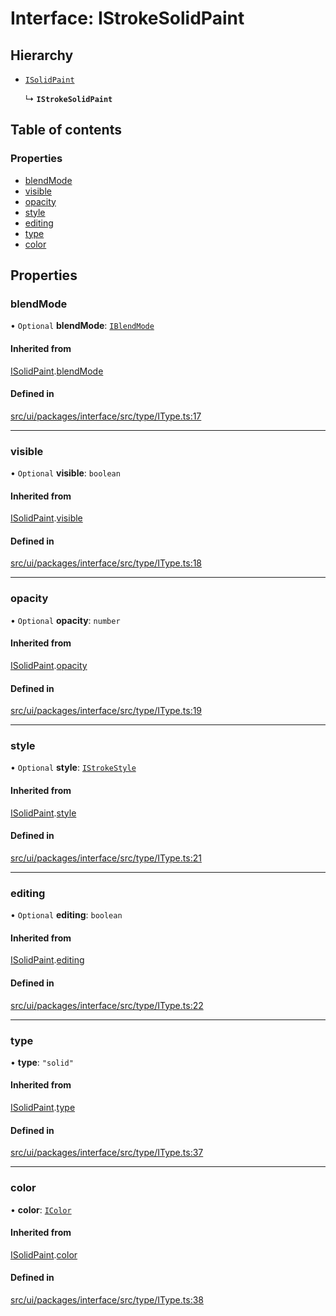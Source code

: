 # Interface: IStrokeSolidPaint

## Hierarchy

- [`ISolidPaint`](ISolidPaint.md)

  ↳ **`IStrokeSolidPaint`**

## Table of contents

### Properties

- [blendMode](IStrokeSolidPaint.md#blendmode)
- [visible](IStrokeSolidPaint.md#visible)
- [opacity](IStrokeSolidPaint.md#opacity)
- [style](IStrokeSolidPaint.md#style)
- [editing](IStrokeSolidPaint.md#editing)
- [type](IStrokeSolidPaint.md#type)
- [color](IStrokeSolidPaint.md#color)

## Properties

### blendMode

• `Optional` **blendMode**: [`IBlendMode`](../modules.md#iblendmode)

#### Inherited from

[ISolidPaint](ISolidPaint.md).[blendMode](ISolidPaint.md#blendmode)

#### Defined in

[src/ui/packages/interface/src/type/IType.ts:17](https://github.com/leaferjs/leafer-ui/blob/16756ed01a69dbd7bc933bd482f1080c8875c2f1/packages/interface/src/type/IType.ts#L17)

___

### visible

• `Optional` **visible**: `boolean`

#### Inherited from

[ISolidPaint](ISolidPaint.md).[visible](ISolidPaint.md#visible)

#### Defined in

[src/ui/packages/interface/src/type/IType.ts:18](https://github.com/leaferjs/leafer-ui/blob/16756ed01a69dbd7bc933bd482f1080c8875c2f1/packages/interface/src/type/IType.ts#L18)

___

### opacity

• `Optional` **opacity**: `number`

#### Inherited from

[ISolidPaint](ISolidPaint.md).[opacity](ISolidPaint.md#opacity)

#### Defined in

[src/ui/packages/interface/src/type/IType.ts:19](https://github.com/leaferjs/leafer-ui/blob/16756ed01a69dbd7bc933bd482f1080c8875c2f1/packages/interface/src/type/IType.ts#L19)

___

### style

• `Optional` **style**: [`IStrokeStyle`](IStrokeStyle.md)

#### Inherited from

[ISolidPaint](ISolidPaint.md).[style](ISolidPaint.md#style)

#### Defined in

[src/ui/packages/interface/src/type/IType.ts:21](https://github.com/leaferjs/leafer-ui/blob/16756ed01a69dbd7bc933bd482f1080c8875c2f1/packages/interface/src/type/IType.ts#L21)

___

### editing

• `Optional` **editing**: `boolean`

#### Inherited from

[ISolidPaint](ISolidPaint.md).[editing](ISolidPaint.md#editing)

#### Defined in

[src/ui/packages/interface/src/type/IType.ts:22](https://github.com/leaferjs/leafer-ui/blob/16756ed01a69dbd7bc933bd482f1080c8875c2f1/packages/interface/src/type/IType.ts#L22)

___

### type

• **type**: ``"solid"``

#### Inherited from

[ISolidPaint](ISolidPaint.md).[type](ISolidPaint.md#type)

#### Defined in

[src/ui/packages/interface/src/type/IType.ts:37](https://github.com/leaferjs/leafer-ui/blob/16756ed01a69dbd7bc933bd482f1080c8875c2f1/packages/interface/src/type/IType.ts#L37)

___

### color

• **color**: [`IColor`](../modules.md#icolor)

#### Inherited from

[ISolidPaint](ISolidPaint.md).[color](ISolidPaint.md#color)

#### Defined in

[src/ui/packages/interface/src/type/IType.ts:38](https://github.com/leaferjs/leafer-ui/blob/16756ed01a69dbd7bc933bd482f1080c8875c2f1/packages/interface/src/type/IType.ts#L38)
